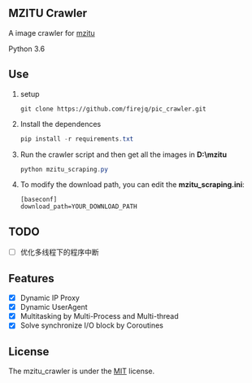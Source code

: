## MZITU Crawler

A image crawler for [mzitu](http://www.mzitu.com/, "mzitu") 

Python 3.6

## Use

1. setup
    ```
    git clone https://github.com/firejq/pic_crawler.git
    ```
1. Install the dependences

    ```powershell
    pip install -r requirements.txt
    ```
1. Run the crawler script and then get all the images in **D:\mzitu**
    ```powershell
    python mzitu_scraping.py
    ```

1. To modify the download path, you can edit the **mzitu_scraping.ini**:
    ```
    [baseconf]
    download_path=YOUR_DOWNLOAD_PATH
    ```

## TODO

- [ ] 优化多线程下的程序中断


## Features

- [x] Dynamic IP Proxy   
- [x] Dynamic UserAgent  
- [x] Multitasking by Multi-Process and Multi-thread
- [x] Solve synchronize I/O block by Coroutines  

## License
The mzitu_crawler is under the [MIT](https://github.com/firejq/pic_crawler/blob/master/LICENSE) license.




